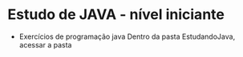 # Estudo de JAVA - nível iniciante

-  Exercícios de programação java
    Dentro da pasta EstudandoJava, acessar a pasta
